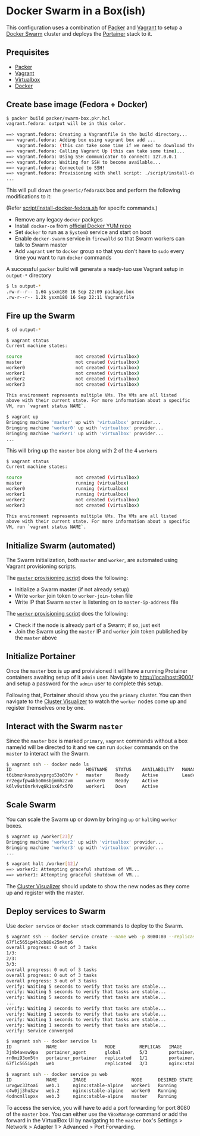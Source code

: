 # Docker Swarm in a Box(ish)

This configuration uses a combination of [Packer](https://packer.io) and [Vagrant](https://vagrantup.com) to setup a
[Docker Swarm](https://docs.docker.com/engine/swarm/) cluster and deploys the [Portainer](https://www.portainer.io/)
stack to it.


## Prequisites

* [Packer](https://packer.io/downloads)
* [Vagrant](https://vagrantup.com/downloads)
* [Virtualbox](https://www.virtualbox.org/wiki/Downloads)
* [Docker](https://www.docker.com/get-started)


## Create base image (Fedora + Docker)

```sh
$ packer build packer/swarm-box.pkr.hcl
vagrant.fedora: output will be in this color.

==> vagrant.fedora: Creating a Vagrantfile in the build directory...
==> vagrant.fedora: Adding box using vagrant box add ...
    vagrant.fedora: (this can take some time if we need to download the box)
==> vagrant.fedora: Calling Vagrant Up (this can take some time)...
==> vagrant.fedora: Using SSH communicator to connect: 127.0.0.1
==> vagrant.fedora: Waiting for SSH to become available...
==> vagrant.fedora: Connected to SSH!
==> vagrant.fedora: Provisioning with shell script: ./script/install-docker-fedora.sh
...
```

This will pull down the `generic/fedoraXX` box and perform the following modifications to it:

(Refer [script/install-docker-fedora.sh](script/install-docker-fedora.sh) for specifc commands.)

* Remove any legacy `docker` packges
* Install `docker-ce` from [official Docker YUM repo](https://download.docker.com/linux/fedora/docker-ce.repo)
* Set `docker` to run as a `SystemD` service and start on boot
* Enable `docker-swarm` service in `firewalld` so that Swarm workers can talk to Swarm master
* Add `vagrant` uer to `docker` group so that you don't have to `sudo` every time you want to run `docker` commands

A successful `packer` build will generate a ready-tuo use Vagrant setup in `output-*` directory

```sh
$ ls output-*
.rw-r--r-- 1.6G ysxm180 16 Sep 22:09 package.box
.rw-r--r-- 1.2k ysxm180 16 Sep 22:11 Vagrantfile
```


## Fire up the Swarm

```sh
$ cd output-*

$ vagrant status
Current machine states:

source                    not created (virtualbox)
master                    not created (virtualbox)
worker0                   not created (virtualbox)
worker1                   not created (virtualbox)
worker2                   not created (virtualbox)
worker3                   not created (virtualbox)

This environment represents multiple VMs. The VMs are all listed
above with their current state. For more information about a specific
VM, run `vagrant status NAME`.

$ vagrant up
Bringing machine 'master' up with 'virtualbox' provider...
Bringing machine 'worker0' up with 'virtualbox' provider...
Bringing machine 'worker1' up with 'virtualbox' provider...
...
```

This will bring up the `master` box along with 2 of the 4 `workers`

```sh
$ vagrant status
Current machine states:

source                    not created (virtualbox)
master                    running (virtualbox)
worker0                   running (virtualbox)
worker1                   running (virtualbox)
worker2                   not created (virtualbox)
worker3                   not created (virtualbox)

This environment represents multiple VMs. The VMs are all listed
above with their current state. For more information about a specific
VM, run `vagrant status NAME`.
```


## Initialize Swarm (automated)

The Swarm initialization, both `master` and `worker`, are automated using Vagrant provisioning scripts.

The [`master` provisioning script](script/init-swarm.sh) does the following:

* Initialize a Swarm master (if not already setup)
* Write `worker` join token to `worker-join-token` file
* Write IP that Swarm `master` is listening on to `master-ip-address` file

The [`worker` provisioning script](script/join-swarm.sh) does the following:

* Check if the node is already part of a Swarm; if so, just exit
* Join the Swarm using the `master` IP and `worker` join token published by the `master` above


## Initialize Portainer

Once the `master` box is up and proivisioned it will have a running Protainer containers awaiting setup of it `admin`
user. Navigate to [http://localhost:9000/](http://localhost:9000/) and setup a password for the `admin` user to complete
this setup.

Following that, Portainer should show you the `primary` cluster. You can then navigate to the [Cluster
Visualizer](http://localhost:9000/#!/1/docker/swarm/visualizer) to watch the `worker` nodes come up and register
themselves one by one.


## Interact with the Swarm `master`

Since the `master` box is marked `primary`, `vagrant` commands without a box name/id will be directed to it and we can
run `docker` commands on the `master` to interact with the Swarm.

```sh
$ vagrant ssh -- docker node ls
ID                            HOSTNAME   STATUS    AVAILABILITY   MANAGER STATUS   ENGINE VERSION
t6ibmznksnxbyvprgo53o03fv *   master     Ready     Active         Leader           20.10.8
rr2egvfpw4kbo0msbjmmh22vm     worker0    Ready     Active                          20.10.8
k6lv9ut0nrk4vq6k1sx6fx5f0     worker1    Down      Active                          20.10.8
```


## Scale Swarm

You can scale the Swarm up or down by bringing `up` or `halt`ing `worker` boxes.

```sh
$ vagrant up /worker[23]/
Bringing machine 'worker2' up with 'virtualbox' provider...
Bringing machine 'worker3' up with 'virtualbox' provider...
...

$ vagrant halt /worker[12]/
==> worker2: Attempting graceful shutdown of VM...
==> worker1: Attempting graceful shutdown of VM...
```

The [Cluster Visualizer](http://localhost:9000/#!/1/docker/swarm/visualizer) should update to show the new nodes as they
come up and register with the master.


## Deploy services to Swarm

Use `docker service` or `docker stack` commands to deploy to the Swarm.

```sh
$ vagrant ssh -- docker service create --name web -p 8080:80 --replicas 3 nginx:stable-alpine
67flc565ip4h2cb88x25m4hp6
overall progress: 0 out of 3 tasks
1/3:
2/3:
3/3:
overall progress: 0 out of 3 tasks
overall progress: 0 out of 3 tasks
overall progress: 3 out of 3 tasks
verify: Waiting 5 seconds to verify that tasks are stable...
verify: Waiting 5 seconds to verify that tasks are stable...
verify: Waiting 5 seconds to verify that tasks are stable...
...
verify: Waiting 2 seconds to verify that tasks are stable...
verify: Waiting 1 seconds to verify that tasks are stable...
verify: Waiting 1 seconds to verify that tasks are stable...
verify: Waiting 1 seconds to verify that tasks are stable...
verify: Service converged

$ vagrant ssh -- docker service ls
ID             NAME                  MODE         REPLICAS   IMAGE                           PORTS
3jnb4awsw9pa   portainer_agent       global       5/3        portainer/agent:latest
rn0mi93om5tn   portainer_portainer   replicated   1/1        portainer/portainer-ce:latest   *:8000->8000/tcp, *:9000->9000/tcp
67flc565ip4h   web                   replicated   3/3        nginx:stable-alpine             *:8080->80/tcp

$ vagrant ssh -- docker service ps web
ID             NAME      IMAGE                 NODE      DESIRED STATE   CURRENT STATE                ERROR     PORTS
urvgwc33toai   web.1     nginx:stable-alpine   worker1   Running         Running about a minute ago
c4w0jj3hu3zw   web.2     nginx:stable-alpine   worker0   Running         Running about a minute ago
4odncmllspxx   web.3     nginx:stable-alpine   master    Running         Running about a minute ago
```

To access the service, you will have to add a port forwarding for port 8080 of the `master` box. You can either use the
`VBoxManage` command or add the forward in the VirtualBox UI by navigating to the `master` box's Settings > Network >
Adapter 1 > Advanced > Port Forwarding.
